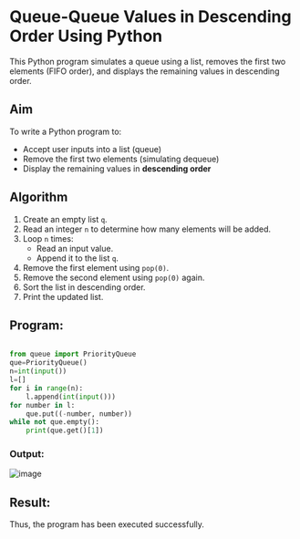# Queue-Queue Values in Descending Order Using Python 

This Python program simulates a queue using a list, removes the first two elements (FIFO order), and displays the remaining values in descending order.

##  Aim

To write a Python program to:
- Accept user inputs into a list (queue)
- Remove the first two elements (simulating dequeue)
- Display the remaining values in **descending order**

##  Algorithm

1. Create an empty list `q`.
2. Read an integer `n` to determine how many elements will be added.
3. Loop `n` times:
   - Read an input value.
   - Append it to the list `q`.
4. Remove the first element using `pop(0)`.
5. Remove the second element using `pop(0)` again.
6. Sort the list in descending order.
7. Print the updated list.

##  Program: 
```python

from queue import PriorityQueue
que=PriorityQueue()
n=int(input())
l=[]
for i in range(n):
    l.append(int(input()))
for number in l:
    que.put((-number, number))
while not que.empty():
    print(que.get()[1])

```
### Output:
![image](https://github.com/user-attachments/assets/090630a2-05e7-4dff-8ab1-8f4e2152693e)

## Result:
Thus, the program has been executed successfully.
